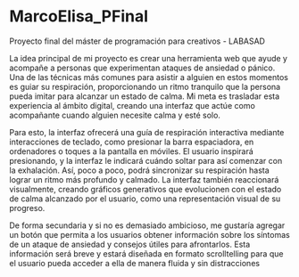 # MarcoElisa_PFinal
Proyecto final del máster de programación para creativos - LABASAD

La idea principal de mi proyecto es crear una herramienta web que ayude y acompañe a personas que experimentan ataques de ansiedad o pánico. Una de las técnicas más comunes para asistir a alguien en estos momentos es guiar su respiración, proporcionando un ritmo tranquilo que la persona pueda imitar para alcanzar un estado de calma. Mi meta es trasladar esta experiencia al ámbito digital, creando una interfaz que actúe como acompañante cuando alguien necesite calma y esté solo.

Para esto, la interfaz ofrecerá una guía de respiración interactiva mediante interacciones de teclado, como presionar la barra espaciadora, en ordenadores o toques a la pantalla en móviles. El usuario inspirará presionando, y la interfaz le indicará cuándo soltar para así comenzar con la exhalación. Así, poco a poco, podrá sincronizar su respiración hasta lograr un ritmo más profundo y calmado. La interfaz también reaccionará visualmente, creando gráficos generativos que evolucionen con el estado de calma alcanzado por el usuario, como una representación visual de su progreso.

De forma secundaria y si no es demasiado ambicioso, me gustaría agregar un botón que permita a los usuarios obtener información sobre los síntomas de un ataque de ansiedad y consejos útiles para afrontarlos. Esta información será breve y estará diseñada en formato scrolltelling para que el usuario pueda acceder a ella de manera fluida y sin distracciones
